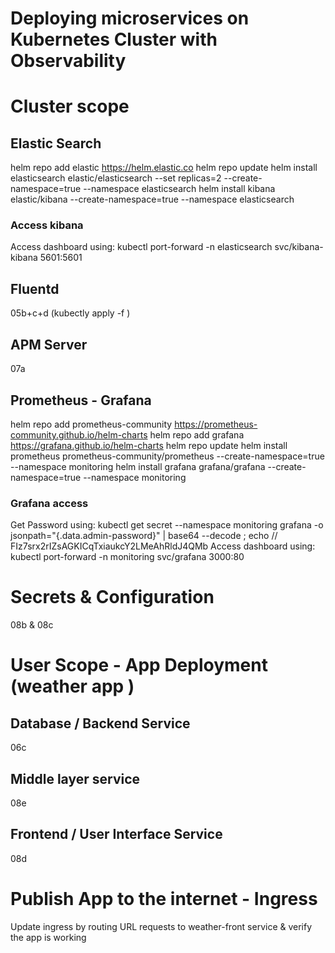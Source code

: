 # Deploying microservices on Kubernetes Cluster with Observability 
# Cluster scope
## Elastic Search
helm repo add elastic https://helm.elastic.co
helm repo update
helm install  elasticsearch elastic/elasticsearch --set replicas=2 --create-namespace=true --namespace elasticsearch
helm install  kibana elastic/kibana --create-namespace=true --namespace elasticsearch
### Access kibana
Access dashboard using: 
kubectl port-forward -n elasticsearch svc/kibana-kibana 5601:5601
## Fluentd
05b+c+d  (kubectly apply -f <file name>)
## APM Server
07a
## Prometheus - Grafana
helm repo add prometheus-community	https://prometheus-community.github.io/helm-charts
helm repo add grafana	https://grafana.github.io/helm-charts
helm repo update
helm install prometheus prometheus-community/prometheus --create-namespace=true --namespace monitoring
helm install grafana grafana/grafana  --create-namespace=true --namespace monitoring
### Grafana access
Get Password using: kubectl get secret --namespace monitoring grafana -o jsonpath="{.data.admin-password}" | base64 --decode ; echo
// FIz7srx2rIZsAGKICqTxiaukcY2LMeAhRldJ4QMb
Access dashboard using: 
kubectl port-forward -n monitoring svc/grafana 3000:80

# Secrets & Configuration
08b & 08c
# User Scope - App Deployment (weather app )
## Database / Backend Service
06c
## Middle layer service
08e
## Frontend / User Interface Service 
08d

# Publish App to the internet - Ingress 
Update ingress by routing URL requests to weather-front service & verify the app is working